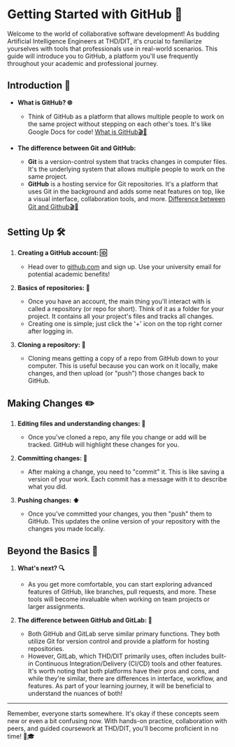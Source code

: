 # Getting Started with GitHub 🚀

Welcome to the world of collaborative software development! As budding Artificial Intelligence Engineers at THD/DIT, it's crucial to familiarize yourselves with tools that professionals use in real-world scenarios. This guide will introduce you to GitHub, a platform you'll use frequently throughout your academic and professional journey.

## Introduction 📘

- **What is GitHub? 🌐**
  - Think of GitHub as a platform that allows multiple people to work on the same project without stepping on each other's toes. It's like Google Docs for code!
  [What is GitHub🎬🍿](https://youtu.be/pBy1zgt0XPc)
  
- **The difference between Git and GitHub:**
  - **Git** is a version-control system that tracks changes in computer files. It's the underlying system that allows multiple people to work on the same project.
  - **GitHub** is a hosting service for Git repositories. It's a platform that uses Git in the background and adds some neat features on top, like a visual interface, collaboration tools, and more.
  [Difference between Git and Github🎬🍿](https://youtu.be/wpISo9TNjfU)

## Setting Up 🛠️

1. **Creating a GitHub account: 🆔**
   - Head over to [github.com](https://github.com/) and sign up. Use your university email for potential academic benefits!
  
2. **Basics of repositories: 📁**
   - Once you have an account, the main thing you'll interact with is called a repository (or repo for short). Think of it as a folder for your project. It contains all your project's files and tracks all changes.
   - Creating one is simple; just click the '+' icon on the top right corner after logging in.

3. **Cloning a repository: 🔄**
   - Cloning means getting a copy of a repo from GitHub down to your computer. This is useful because you can work on it locally, make changes, and then upload (or "push") those changes back to GitHub.

## Making Changes ✏️

1. **Editing files and understanding changes: 📑**
   - Once you've cloned a repo, any file you change or add will be tracked. GitHub will highlight these changes for you.

2. **Committing changes: 💾**
   - After making a change, you need to "commit" it. This is like saving a version of your work. Each commit has a message with it to describe what you did.

3. **Pushing changes: ⬆️**
   - Once you've committed your changes, you then "push" them to GitHub. This updates the online version of your repository with the changes you made locally.

## Beyond the Basics 🌟

1. **What's next? 🔍**
   - As you get more comfortable, you can start exploring advanced features of GitHub, like branches, pull requests, and more. These tools will become invaluable when working on team projects or larger assignments.
   
2. **The difference between GitHub and GitLab: 🤔**
   - Both GitHub and GitLab serve similar primary functions. They both utilize Git for version control and provide a platform for hosting repositories.
   - However, GitLab, which THD/DIT primarily uses, often includes built-in Continuous Integration/Delivery (CI/CD) tools and other features. It's worth noting that both platforms have their pros and cons, and while they're similar, there are differences in interface, workflow, and features. As part of your learning journey, it will be beneficial to understand the nuances of both!

---

Remember, everyone starts somewhere. It's okay if these concepts seem new or even a bit confusing now. With hands-on practice, collaboration with peers, and guided coursework at THD/DIT, you'll become proficient in no time! 💪🎓
